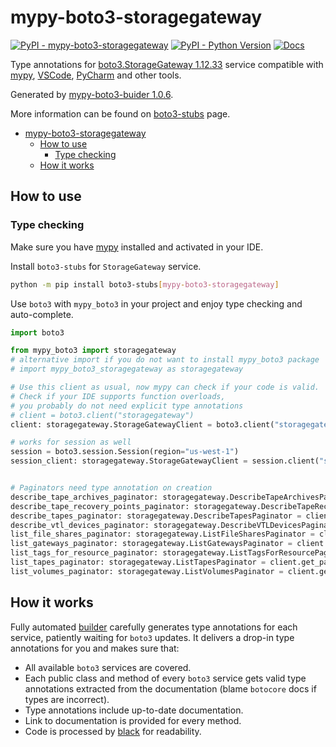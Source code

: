 # mypy-boto3-storagegateway

[![PyPI - mypy-boto3-storagegateway](https://img.shields.io/pypi/v/mypy-boto3-storagegateway.svg?color=blue)](https://pypi.org/project/mypy-boto3-storagegateway)
[![PyPI - Python Version](https://img.shields.io/pypi/pyversions/mypy-boto3-storagegateway.svg?color=blue)](https://pypi.org/project/mypy-boto3-storagegateway)
[![Docs](https://img.shields.io/readthedocs/mypy-boto3-builder.svg?color=blue)](https://mypy-boto3-builder.readthedocs.io/)

Type annotations for
[boto3.StorageGateway 1.12.33](https://boto3.amazonaws.com/v1/documentation/api/1.12.33/reference/services/storagegateway.html#StorageGateway) service
compatible with [mypy](https://github.com/python/mypy), [VSCode](https://code.visualstudio.com/),
[PyCharm](https://www.jetbrains.com/pycharm/) and other tools.

Generated by [mypy-boto3-buider 1.0.6](https://github.com/vemel/mypy_boto3_builder).

More information can be found on [boto3-stubs](https://pypi.org/project/boto3-stubs/) page.

- [mypy-boto3-storagegateway](#mypy-boto3-storagegateway)
  - [How to use](#how-to-use)
    - [Type checking](#type-checking)
  - [How it works](#how-it-works)

## How to use

### Type checking

Make sure you have [mypy](https://github.com/python/mypy) installed and activated in your IDE.

Install `boto3-stubs` for `StorageGateway` service.

```bash
python -m pip install boto3-stubs[mypy-boto3-storagegateway]
```

Use `boto3` with `mypy_boto3` in your project and enjoy type checking and auto-complete.

```python
import boto3

from mypy_boto3 import storagegateway
# alternative import if you do not want to install mypy_boto3 package
# import mypy_boto3_storagegateway as storagegateway

# Use this client as usual, now mypy can check if your code is valid.
# Check if your IDE supports function overloads,
# you probably do not need explicit type annotations
# client = boto3.client("storagegateway")
client: storagegateway.StorageGatewayClient = boto3.client("storagegateway")

# works for session as well
session = boto3.session.Session(region="us-west-1")
session_client: storagegateway.StorageGatewayClient = session.client("storagegateway")


# Paginators need type annotation on creation
describe_tape_archives_paginator: storagegateway.DescribeTapeArchivesPaginator = client.get_paginator("describe_tape_archives")
describe_tape_recovery_points_paginator: storagegateway.DescribeTapeRecoveryPointsPaginator = client.get_paginator("describe_tape_recovery_points")
describe_tapes_paginator: storagegateway.DescribeTapesPaginator = client.get_paginator("describe_tapes")
describe_vtl_devices_paginator: storagegateway.DescribeVTLDevicesPaginator = client.get_paginator("describe_vtl_devices")
list_file_shares_paginator: storagegateway.ListFileSharesPaginator = client.get_paginator("list_file_shares")
list_gateways_paginator: storagegateway.ListGatewaysPaginator = client.get_paginator("list_gateways")
list_tags_for_resource_paginator: storagegateway.ListTagsForResourcePaginator = client.get_paginator("list_tags_for_resource")
list_tapes_paginator: storagegateway.ListTapesPaginator = client.get_paginator("list_tapes")
list_volumes_paginator: storagegateway.ListVolumesPaginator = client.get_paginator("list_volumes")
```

## How it works

Fully automated [builder](https://github.com/vemel/mypy_boto3_builder) carefully generates
type annotations for each service, patiently waiting for `boto3` updates. It delivers
a drop-in type annotations for you and makes sure that:

- All available `boto3` services are covered.
- Each public class and method of every `boto3` service gets valid type annotations
  extracted from the documentation (blame `botocore` docs if types are incorrect).
- Type annotations include up-to-date documentation.
- Link to documentation is provided for every method.
- Code is processed by [black](https://github.com/psf/black) for readability.